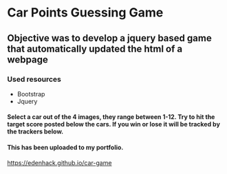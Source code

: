 # Car Points Guessing Game
## Objective was to develop a jquery based game that automatically updated the html of a webpage
### Used resources
* Bootstrap
* Jquery

#### Select a car out of the 4 images, they range between 1-12. Try to hit the target score posted below the cars. If you win or lose it will be tracked by the trackers below.

#### This has been uploaded to my portfolio.
https://edenhack.github.io/car-game
